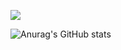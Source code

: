
<!--
**Leegeonwoo7/Leegeonwoo7** is a ✨ _special_ ✨ repository because its `README.md` (this file) appears on your GitHub profile.

Here are some ideas to get you started:

- 🔭 I’m currently working on ...
- 🌱 I’m currently learning ...
- 👯 I’m looking to collaborate on ...
- 🤔 I’m looking for help with ...
- 💬 Ask me about ...
- 📫 How to reach me: ...
- 😄 Pronouns: ...
- ⚡ Fun fact: ...
-->
<a href="https://github.com/" target="_blank"><img src="https://img.shields.io/badge/github-181717?style=?style=for-the-badge&logo=appveyor&logo=github&logoColor=5C5543"/></a>

![Anurag's GitHub stats](https://github-readme-stats.vercel.app/api?username=Leegeonwoo7&show_icons=true&theme=radical)
